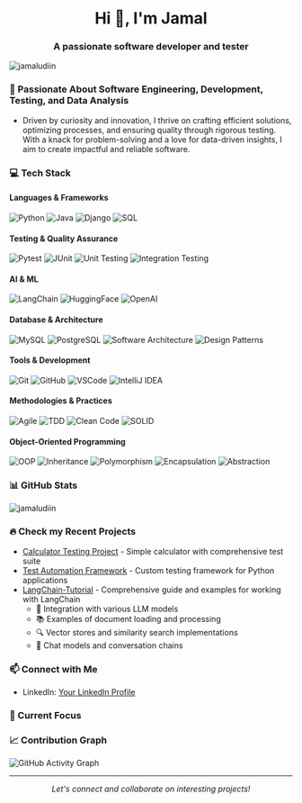 <h1 align="center">Hi 👋, I'm Jamal</h1>
<h3 align="center">A passionate software developer and tester</h3>

<p align="left"> <img src="https://komarev.com/ghpvc/?username=jamaludiin&label=Profile%20views&color=0e75b6&style=flat" alt="jamaludiin" /> </p>

### 🎯 Passionate About Software Engineering, Development, Testing, and Data Analysis
- Driven by curiosity and innovation, I thrive on crafting efficient solutions, optimizing processes, and ensuring quality through rigorous testing. With a knack for problem-solving and a love for data-driven insights, I aim to create impactful and reliable software.

### 💻 Tech Stack 

#### Languages & Frameworks
![Python](https://img.shields.io/badge/Python-3776AB?style=for-the-badge&logo=python&logoColor=white)
![Java](https://img.shields.io/badge/Java-ED8B00?style=for-the-badge&logo=openjdk&logoColor=white)
![Django](https://img.shields.io/badge/Django-092E20?style=for-the-badge&logo=django&logoColor=white)
![SQL](https://img.shields.io/badge/SQL-4479A1?style=for-the-badge&logo=mysql&logoColor=white)

#### Testing & Quality Assurance
![Pytest](https://img.shields.io/badge/Pytest-0A9EDC?style=for-the-badge&logo=pytest&logoColor=white)
![JUnit](https://img.shields.io/badge/JUnit-25A162?style=for-the-badge&logo=junit5&logoColor=white)
![Unit Testing](https://img.shields.io/badge/Unit_Testing-00ACC1?style=for-the-badge)
![Integration Testing](https://img.shields.io/badge/Integration_Testing-FF4081?style=for-the-badge)

#### AI & ML
![LangChain](https://img.shields.io/badge/LangChain-121011?style=for-the-badge)
![HuggingFace](https://img.shields.io/badge/HuggingFace-FFD21E?style=for-the-badge)
![OpenAI](https://img.shields.io/badge/OpenAI-412991?style=for-the-badge)

#### Database & Architecture
![MySQL](https://img.shields.io/badge/MySQL-4479A1?style=for-the-badge&logo=mysql&logoColor=white)
![PostgreSQL](https://img.shields.io/badge/PostgreSQL-316192?style=for-the-badge&logo=postgresql&logoColor=white)
![Software Architecture](https://img.shields.io/badge/Software_Architecture-FF6B6B?style=for-the-badge)
![Design Patterns](https://img.shields.io/badge/Design_Patterns-2496ED?style=for-the-badge)

#### Tools & Development
![Git](https://img.shields.io/badge/Git-F05032?style=for-the-badge&logo=git&logoColor=white)
![GitHub](https://img.shields.io/badge/GitHub-181717?style=for-the-badge&logo=github&logoColor=white)
![VSCode](https://img.shields.io/badge/VSCode-007ACC?style=for-the-badge&logo=visual-studio-code&logoColor=white)
![IntelliJ IDEA](https://img.shields.io/badge/IntelliJ_IDEA-000000?style=for-the-badge&logo=intellij-idea&logoColor=white)

#### Methodologies & Practices
![Agile](https://img.shields.io/badge/Agile-47A248?style=for-the-badge)
![TDD](https://img.shields.io/badge/TDD-FF6B6B?style=for-the-badge)
![Clean Code](https://img.shields.io/badge/Clean_Code-239120?style=for-the-badge)
![SOLID](https://img.shields.io/badge/SOLID-FFD700?style=for-the-badge)


#### Object-Oriented Programming
![OOP](https://img.shields.io/badge/OOP-FF4081?style=for-the-badge)
![Inheritance](https://img.shields.io/badge/Inheritance-00ACC1?style=for-the-badge)
![Polymorphism](https://img.shields.io/badge/Polymorphism-FFA726?style=for-the-badge)
![Encapsulation](https://img.shields.io/badge/Encapsulation-7E57C2?style=for-the-badge)
![Abstraction](https://img.shields.io/badge/Abstraction-26A69A?style=for-the-badge)


### 📊 GitHub Stats
<p align="left">
<img src="https://github-readme-stats.vercel.app/api?username=jamaludiin&show_icons=true&theme=radical" alt="jamaludiin" />
</p>

### 🔥 Check my Recent Projects
- [Calculator Testing Project](link-to-repo) - Simple calculator with comprehensive test suite
- [Test Automation Framework](link-to-repo) - Custom testing framework for Python applications
- [LangChain-Tutorial](https://github.com/Jamaludiin/LangChain-Tutorial) - Comprehensive guide and examples for working with LangChain
  - 🤖 Integration with various LLM models
  - 📚 Examples of document loading and processing
  - 🔍 Vector stores and similarity search implementations
  - 💬 Chat models and conversation chains

### 📫 Connect with Me
- LinkedIn: [Your LinkedIn Profile](https://www.linkedin.com/in/jamal-abdullahi-nuh-3bb38bb5/)

### 🎯 Current Focus




### 📈 Contribution Graph
![GitHub Activity Graph](https://activity-graph.herokuapp.com/graph?username=jamaludiin&theme=dracula)

---
<p align="center">
<em>Let's connect and collaborate on interesting projects!</em>
</p>
